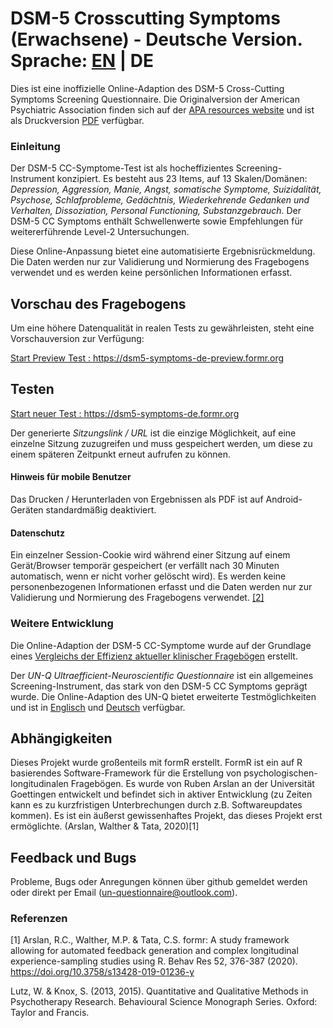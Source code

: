 




# DSM-5 Crosscutting Symptoms (Erwachsene) - Deutsche Version. Sprache: [EN](https://github.com/UN-Questionnaire/DSM-5-Crosscutting-Symptoms-en) | DE

Dies ist eine inoffizielle Online-Adaption des DSM-5 Cross-Cutting Symptoms Screening Questionnaire. 
Die Originalversion der American Psychiatric Association finden sich auf der [APA resources website](https://www.psychiatry.org/psychiatrists/practice/dsm/educational-resources/assessment-measures) und ist als Druckversion [PDF](https://www.psychiatry.org/File%20Library/Psychiatrists/Practice/DSM/APA_DSM5_Level-1-Measure-Adult.pdf) verfügbar.
### Einleitung

Der DSM-5 CC-Symptome-Test ist als hocheffizientes Screening-Instrument konzipiert. Es besteht aus 23 Items, auf 13 Skalen/Domänen: *Depression, Aggression, Manie, Angst, somatische Symptome, Suizidalität, Psychose, Schlafprobleme, Gedächtnis, Wiederkehrende Gedanken und Verhalten, Dissoziation, Personal Functioning, Substanzgebrauch*. Der DSM-5 CC Symptoms enthält Schwellenwerte sowie Empfehlungen für weitererführende Level-2 Untersuchungen. 



Diese Online-Anpassung bietet eine automatisierte Ergebnisrückmeldung. Die Daten werden nur zur Validierung und Normierung des Fragebogens verwendet und es werden keine persönlichen Informationen erfasst. 

## Vorschau des Fragebogens
Um eine höhere Datenqualität in realen Tests zu gewährleisten, steht eine Vorschauversion zur Verfügung:

 [Start Preview Test : ](https://dsm5-symptoms-de-preview.formr.org) https://dsm5-symptoms-de-preview.formr.org

## Testen







[Start neuer Test : ](https://dsm5-symptoms-de.formr.org) https://dsm5-symptoms-de.formr.org 







      	

	
     
     

Der generierte *Sitzungslink / URL* ist die einzige Möglichkeit, auf eine einzelne Sitzung zuzugreifen und muss gespeichert werden, um diese zu einem späteren Zeitpunkt erneut aufrufen zu können. 
#### Hinweis für mobile Benutzer 
Das Drucken / Herunterladen von Ergebnissen als PDF ist auf Android-Geräten standardmäßig deaktiviert.
 
 
#### Datenschutz
 Ein einzelner Session-Cookie wird während einer Sitzung auf einem Gerät/Browser temporär gespeichert (er verfällt nach 30 Minuten automatisch, wenn er nicht vorher gelöscht wird). 
Es werden keine personenbezogenen Informationen erfasst und die Daten werden nur zur Validierung und Normierung des Fragebogens verwendet. [[2]](./Datenschutzhinweis)
	

### Weitere Entwicklung


Die Online-Adaption der DSM-5 CC-Symptome wurde auf der Grundlage eines [Vergleichs der Effizienz aktueller klinischer Fragebögen](https://github.com/UN-Questionnaire/Comparison-of-Psychological-Clinical-Instruments) erstellt. 

Der *UN-Q Ultraefficient-Neuroscientific Questionnaire* ist ein allgemeines Screening-Instrument, das stark von den DSM-5 CC Symptoms geprägt wurde. Die Online-Adaption des UN-Q bietet erweiterte Testmöglichkeiten und ist in [Englisch](https://github.com/UN-Questionnaire/UN-Questionnaire-en) und [Deutsch](https://github.com/UN-Questionnaire/UN-Questionnaire-de) verfügbar.




## Abhängigkeiten

Dieses Projekt wurde großenteils mit formR erstellt. FormR ist ein auf R basierendes Software-Framework für die Erstellung von psychologischen-longitudinalen Fragebögen. Es wurde von Ruben Arslan an der Universität Goettingen entwickelt und befindet sich in aktiver Entwicklung (zu Zeiten kann es zu kurzfristigen Unterbrechungen durch z.B. Softwareupdates kommen). Es ist ein äußerst gewissenhaftes Projekt, das dieses Projekt erst ermöglichte.  (Arslan, Walther & Tata, 2020)[1]






## Feedback und Bugs

Probleme, Bugs oder Anregungen können über github gemeldet werden oder direkt per Email (un-questionnaire@outlook.com).

### Referenzen
[1] Arslan, R.C., Walther, M.P. & Tata, C.S. formr: A study framework allowing for automated feedback generation and complex longitudinal experience-sampling studies using R. Behav Res 52, 376-387 (2020). https://doi.org/10.3758/s13428-019-01236-y


Lutz, W. & Knox, S. (2013, 2015). Quantitative and Qualitative Methods in Psychotherapy Research. Behavioural Science Monograph Series. Oxford: Taylor and Francis. 


